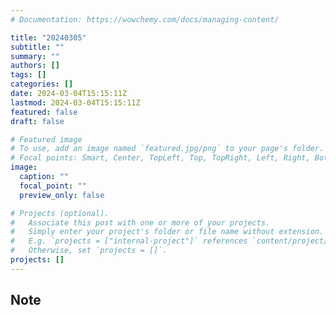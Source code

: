 ```yaml
---
# Documentation: https://wowchemy.com/docs/managing-content/

title: "20240305"
subtitle: ""
summary: ""
authors: []
tags: []
categories: []
date: 2024-03-04T15:15:11Z
lastmod: 2024-03-04T15:15:11Z
featured: false
draft: false

# Featured image
# To use, add an image named `featured.jpg/png` to your page's folder.
# Focal points: Smart, Center, TopLeft, Top, TopRight, Left, Right, BottomLeft, Bottom, BottomRight.
image:
  caption: ""
  focal_point: ""
  preview_only: false

# Projects (optional).
#   Associate this post with one or more of your projects.
#   Simply enter your project's folder or file name without extension.
#   E.g. `projects = ["internal-project"]` references `content/project/deep-learning/index.md`.
#   Otherwise, set `projects = []`.
projects: []
---
```


## Note

